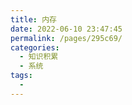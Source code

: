```yaml
---
title: 内存
date: 2022-06-10 23:47:45
permalink: /pages/295c69/
categories:
  - 知识积累
  - 系统
tags:
  - 
---
```

